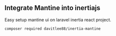 ## Integrate Mantine into inertiajs

Easy setup mantine ui on laravel inertia react project.

<code>composer required davitlee88/inertia-mantine</code>
